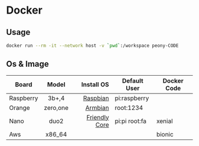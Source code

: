 # Docker

## Usage

```bash
docker run --rm -it --network host -v `pwd`:/workspace peony-CODE
```

## Os & Image
  
| Board     |  Model   |                                                              Install OS | Default User  | Docker Code |
| --------- | :------: | ----------------------------------------------------------------------: | ------------- | ----------- |
| Raspberry |  3b+,4   |                      [Raspbian](https://www.raspberrypi.org/downloads/) | pi:raspberry  |             |
| Orange    | zero,one |                            [Armbian](https://www.armbian.com/download/) | root:1234     |             |
| Nano      |   duo2   | [Friendly Core](http://wiki.friendlyarm.com/wiki/index.php/NanoPi_Duo2) | pi:pi root:fa | xenial      |
| Aws       |  x86_64  |                                                                         |               | bionic      |
